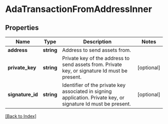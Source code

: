 # AdaTransactionFromAddressInner

## Properties

Name | Type | Description | Notes
------------ | ------------- | ------------- | -------------
**address** | **string** | Address to send assets from. |
**private_key** | **string** | Private key of the address to send assets from. Private key, or signature Id must be present. | [optional]
**signature_id** | **string** | Identifier of the private key associated in signing application. Private key, or signature Id must be present. | [optional]

[[Back to Index]](../index.md)
